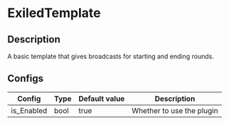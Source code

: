 # ExiledTemplate

## Description

A basic template that gives broadcasts for starting and ending rounds.

## Configs

| Config     | Type | Default value | Description               |
| ---------- | ---- | ------------- | ------------------------- |
| is_Enabled | bool | true          | Whether to use the plugin |
